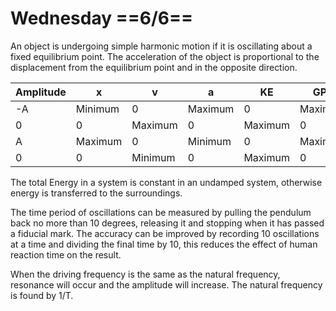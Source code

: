 # Wednesday ==6/6==

An object is undergoing simple harmonic motion if it is oscillating about a fixed equilibrium point. The acceleration of the object is proportional to the displacement from the equilibrium point and in the opposite direction.

Amplitude|x|v|a|KE|GPE
---|---|---|---|---|---
-A|Minimum|0|Maximum|0|Maximum
0|0|Maximum|0|Maximum|0
A|Maximum|0|Minimum|0|Maximum
0|0|Minimum|0|Maximum|0

The total Energy in a system is constant in an undamped system, otherwise energy is transferred to the surroundings.

The time period of oscillations can be measured by pulling the pendulum back no more than 10 degrees, releasing it and stopping when it has passed a fiducial mark. The accuracy can be improved by recording 10 oscillations at a time and dividing the final time by 10, this reduces the effect of human reaction time on the result.

When the driving frequency is the same as the natural frequency, resonance will occur and the amplitude will increase. The natural frequency is found by 1/T.
